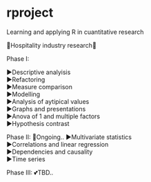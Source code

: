 # rproject
Learning and applying R in cuantitative research 

🔎Hospitality industry research🔎

Phase I:

▶️Descriptive analyisis   
▶️Refactoring   
▶️Measure comparison    
▶️Modelling   
▶️Analysis of aytipical values    
▶️Graphs and presentations    
▶️Anova of 1 and multiple factors   
▶️Hypothesis contrast   

Phase II:
👻Ongoing.. 
▶️Multivariate statistics   
▶️Correlations and linear regression    
▶️Dependencies and causality    
▶️Time series

Phase III:
💕TBD..
